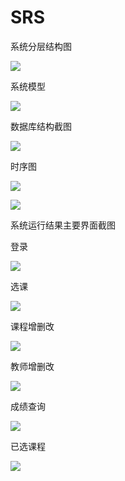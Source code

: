 # SRS

系统分层结构图

![](https://github.com/liu09143720/SRS/blob/master/img/结构.PNG)


系统模型

![](https://github.com/liu09143720/SRS/blob/master/img/类图.PNG)

数据库结构截图

![](https://github.com/liu09143720/SRS/blob/master/img/结构.PNG)

时序图

![](https://github.com/liu09143720/SRS/blob/master/img/Sequence1.PNG)

![](https://github.com/liu09143720/SRS/blob/master/img/Sequence2.PNG)

系统运行结果主要界面截图

登录

![](https://github.com/liu09143720/SRS/blob/master/img/登录.PNG)

选课

![](https://github.com/liu09143720/SRS/blob/master/img/选课.PNG)

课程增删改

![](https://github.com/liu09143720/SRS/blob/master/img/课程增删改.png)

教师增删改

![](https://github.com/liu09143720/SRS/blob/master/img/教师增删改查.png)

成绩查询

![](https://github.com/liu09143720/SRS/blob/master/img/成绩.PNG)

已选课程

![](https://github.com/liu09143720/SRS/blob/master/img/已选课程.PNG)










